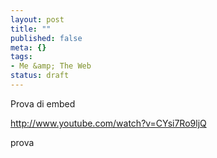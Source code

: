 ```yaml
--- 
layout: post
title: ""
published: false
meta: {}
tags: 
- Me &amp; The Web
status: draft
---
```

Prova di embed

http://www.youtube.com/watch?v=CYsi7Ro9ljQ

prova 

